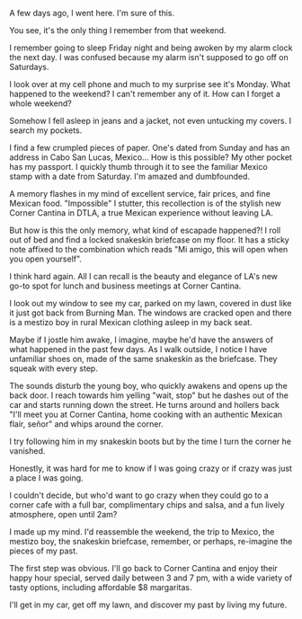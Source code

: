 A few days ago, I went here. I'm sure of this.

You see, it's the only thing I remember from that weekend.

I remember going to sleep Friday night and being awoken by my alarm clock the next day. I was confused because my alarm isn't supposed to go off on Saturdays.

I look over at my cell phone and much to my surprise see it's Monday. What happened to the weekend? I can't remember any of it. How can I forget a whole weekend?

Somehow I fell asleep in jeans and a jacket, not even untucking my covers. I search my pockets.

I find a few crumpled pieces of paper. One's dated from Sunday and has an address in Cabo San Lucas, Mexico... How is this possible? My other pocket has my passport. I quickly thumb through it to see the familiar Mexico stamp with a date from Saturday. I'm amazed and dumbfounded.

A memory flashes in my mind of excellent service, fair prices, and fine Mexican food. "Impossible" I stutter, this recollection is of the stylish new Corner Cantina in DTLA, a true Mexican experience without leaving LA.

But how is this the only memory, what kind of escapade happened?! I roll out of bed and find a locked snakeskin briefcase on my floor. It has a sticky note affixed to the combination which reads "Mi amigo, this will open when you open yourself".

I think hard again. All I can recall is the beauty and elegance of LA's new go-to spot for lunch and business meetings at Corner Cantina.

I look out my window to see my car, parked on my lawn, covered in dust like it just got back from Burning Man. The windows are cracked open and there is a mestizo boy in rural Mexican clothing asleep in my back seat.

Maybe if I jostle him awake, I imagine, maybe he'd have the answers of what happened in the past few days. As I walk outside, I notice I have unfamiliar shoes on, made of the same snakeskin as the briefcase. They squeak with every step.

The sounds disturb the young boy, who quickly awakens and opens up the back door. I reach towards him yelling "wait, stop" but he dashes out of the car and starts running down the street. He turns around and hollers back "I'll meet you at Corner Cantina, home cooking with an authentic Mexican flair, señor" and whips around the corner.

I try following him in my snakeskin boots but by the time I turn the corner he vanished.

Honestly, it was hard for me to know if I was going crazy or if crazy was just a place I was going.

I couldn't decide, but who'd want to go crazy when they could go to a corner cafe with a full bar, complimentary chips and salsa, and a fun lively atmosphere, open until 2am?

I made up my mind. I'd reassemble the weekend, the trip to Mexico, the mestizo boy, the snakeskin briefcase, remember, or perhaps, re-imagine the pieces of my past.

The first step was obvious. I'll go back to Corner Cantina and enjoy their happy hour special, served daily between 3 and 7 pm, with a wide variety of tasty options, including  affordable $8 margaritas.

I'll get in my car, get off my lawn, and discover my past by living my future.
